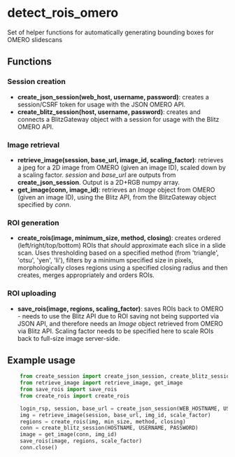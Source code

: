 # detect_rois_omero
Set of helper functions for automatically generating bounding boxes for OMERO slidescans


## Functions

### Session creation

- **create_json_session(web_host, username, password)**: creates a session/CSRF token for usage with the JSON OMERO API. 
- **create_blitz_session(host, username, password)**: creates and connects a BlitzGateway object with a session for usage with the Blitz OMERO API.

### Image retrieval

- **retrieve_image(session, base_url, image_id, scaling_factor)**: retrieves a jpeg for a 2D image from OMERO (given an image ID), scaled down by a scaling factor. *session* and *base_url* are outputs from **create_json_session**. Output is a 2D+RGB numpy array.
- **get_image(conn, image_id)**: retrieves an *Image* object from OMERO (given an image ID), using the Blitz API, from the BlitzGateway object specified by *conn*.

### ROI generation

- **create_rois(image, minimum_size, method, closing)**: creates ordered (left/right/top/bottom) ROIs that *should* approximate each slice in a slide scan. Uses thresholding based on a specified method (from 'triangle', 'otsu', 'yen', 'li'), filters by a minimum specified size in pixels, morphologically closes regions using a specified closing radius and then creates, merges appropriately and orders ROIs.

### ROI uploading

- **save_rois(image, regions, scaling_factor)**: saves ROIs back to OMERO - needs to use the Blitz API due to ROI saving not being supported via JSON API, and therefore needs an *Image* object retrieved from OMERO via Blitz API. Scaling factor needs to be specified here to scale ROIs back to full-size image server-side. 

## Example usage

```python
    from create_session import create_json_session, create_blitz_session
    from retrieve_image import retrieve_image, get_image
    from save_rois import save_rois
    from create_rois import create_rois

    login_rsp, session, base_url = create_json_session(WEB_HOSTNAME, USERNAME, PASSWORD)
    img = retrieve_image(session, base_url, img_id, scale_factor)
    regions = create_rois(img, min_size, method, closing)
    conn = create_blitz_session(HOSTNAME, USERNAME, PASSWORD)
    image = get_image(conn, img_id)
    save_rois(image, regions, scale_factor)
    conn.close()
```
